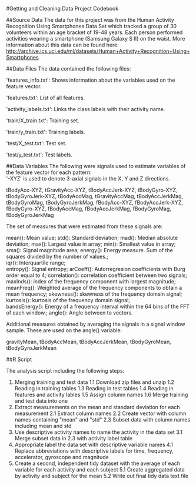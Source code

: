 #Getting and Cleaning Data Project Codebook

##Source Data
The data for this project was from the Human Activity Recognition Using Smartphones Data Set which tracked a group of 30 volunteers within an age bracket of 19-48 years. Each person performed activities wearing a smartphone (Samsung Galaxy S II) on the waist.
More information about this data can be found here: http://archive.ics.uci.edu/ml/datasets/Human+Activity+Recognition+Using+Smartphones

##Data Files
The data contained the following files:

'features_info.txt': Shows information about the variables used on the feature vector.

'features.txt': List of all features.

'activity_labels.txt': Links the class labels with their activity name.

'train/X_train.txt': Training set.

'train/y_train.txt': Training labels.

'test/X_test.txt': Test set.

'test/y_test.txt': Test labels.

##Data Variables
The following were signals used to estimate variables of the feature vector for each pattern:  
'-XYZ' is used to denote 3-axial signals in the X, Y and Z directions.

tBodyAcc-XYZ, 
tGravityAcc-XYZ, 
tBodyAccJerk-XYZ, 
tBodyGyro-XYZ, 
tBodyGyroJerk-XYZ, 
tBodyAccMag, 
tGravityAccMag, 
tBodyAccJerkMag, 
tBodyGyroMag, 
tBodyGyroJerkMag, 
fBodyAcc-XYZ, 
fBodyAccJerk-XYZ, 
fBodyGyro-XYZ, 
fBodyAccMag, 
fBodyAccJerkMag, 
fBodyGyroMag, 
fBodyGyroJerkMag

The set of measures that were estimated from these signals are: 

mean(): Mean value; 
std(): Standard deviation; 
mad(): Median absolute deviation; 
max(): Largest value in array; 
min(): Smallest value in array; 
sma(): Signal magnitude area; 
energy(): Energy measure. Sum of the squares divided by the number of values.;  
iqr(): Interquartile range;  
entropy(): Signal entropy; 
arCoeff(): Autorregresion coefficients with Burg order equal to 4; 
correlation(): correlation coefficient between two signals; 
maxInds(): index of the frequency component with largest magnitude; 
meanFreq(): Weighted average of the frequency components to obtain a mean frequency; 
skewness(): skewness of the frequency domain signal;  
kurtosis(): kurtosis of the frequency domain signal;  
bandsEnergy(): Energy of a frequency interval within the 64 bins of the FFT of each window.; 
angle(): Angle between to vectors.

Additional measures  obtained by averaging the signals in a signal window sample. These are used on the angle() variable:

gravityMean, 
tBodyAccMean, 
tBodyAccJerkMean, 
tBodyGyroMean, 
tBodyGyroJerkMean

##R Script

The analysis script including the following steps:

1. Merging training and test data
  1.1 Download zip files and unzip
  1.2 Reading in training tables
  1.3 Reading in test tables
  1.4 Reading in features and activity lables
  1.5 Assign column names
  1.6 Merge training and test data into one
2. Extract measurements on the mean and standard deviation for each measurement
  2.1 Extract column names
  2.2 Create vector with column names containing "mean" and "std"
  2.3 Subset data with column names including mean and std
3. Use descriptive activity names to name the activity in the data set 
  3.1 Merge subset data in 2.3 with activity label table
4. Appropriate label the data set with descriptive variable names
  4.1 Replace abbreviations with descriptive labels for time, frequency, accelerator, gyroscope and magnitude
5. Create a second, independent tidy dataset with the average of each variable for each activity and each subject
  5.1 Create aggregated data by activity and subject for the mean 
  5.2 Write out final tidy data text file
